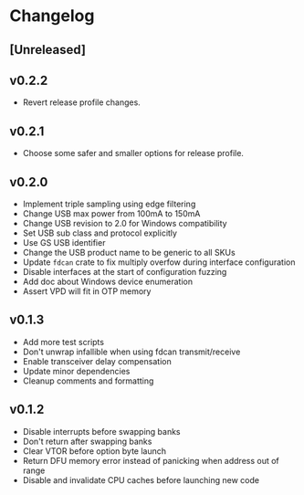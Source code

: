 # Changelog

## [Unreleased]

## v0.2.2

- Revert release profile changes.

## v0.2.1

- Choose some safer and smaller options for release profile.

## v0.2.0

- Implement triple sampling using edge filtering
- Change USB max power from 100mA to 150mA
- Change USB revision to 2.0 for Windows compatibility
- Set USB sub class and protocol explicitly
- Use GS USB identifier
- Change the USB product name to be generic to all SKUs
- Update `fdcan` crate to fix multiply overfow during interface configuration
- Disable interfaces at the start of configuration fuzzing
- Add doc about Windows device enumeration
- Assert VPD will fit in OTP memory

## v0.1.3

- Add more test scripts
- Don't unwrap infallible when using fdcan transmit/receive
- Enable transceiver delay compensation
- Update minor dependencies
- Cleanup comments and formatting

## v0.1.2

- Disable interrupts before swapping banks
- Don't return after swapping banks
- Clear VTOR before option byte launch
- Return DFU memory error instead of panicking when address out of range
- Disable and invalidate CPU caches before launching new code
